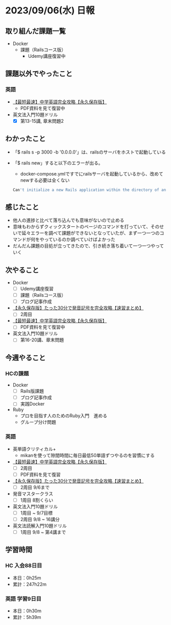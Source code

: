 # 2023/09/06(水) 日報

## 取り組んだ課題一覧

- Docker
  - 課題（Railsコース版）
    - Udemy講座復習中

## 課題以外でやったこと

### 英語

- [【最短最速】中学英語完全攻略【永久保存版】](https://youtu.be/-d-CgIl1ce4?si=zrok9COv967OIJQ7)
  - PDF資料を見て復習中
- 英文法入門10題ドリル
  - [x] 第13-15講, 章末問題2

## わかったこと

- 「$ rails s -p 3000 -b '0.0.0.0'」は、railsのサーバをホストで起動している
- 「$ rails new」すると以下のエラーが出る。
  - docker-compose.ymlですでにrailsサーバを起動しているから、改めてnewする必要は全くない

  ```bash
  Can't initialize a new Rails application within the directory of another, please change to a non-Rails directory first.
  ```

## 感じたこと

- 他人の進捗と比べて落ち込んでも意味がないので止める
- 意味もわからずクィックスタートのページのコマンドを打っていて、そのせいで延々エラーを調べて課題ができないとなっていたが、まず一つ一つのコマンドが何をやっているのか調べていけばよかった
- だんだん課題の目処が立ってきたので、引き続き落ち着いて一つ一つやっていく

## 次やること

- Docker
  - [ ] Udemy講座復習
  - [ ] 課題（Railsコース版）
  - [ ] ブログ記事作成

- [【永久保存版】たった30分で発音記号を完全攻略【速習まとめ】](https://www.youtube.com/watch?v=Qe3EmiFWgGM&ab_channel=Atsueigo)
  - [ ] 2周目
- [【最短最速】中学英語完全攻略【永久保存版】](https://youtu.be/-d-CgIl1ce4?si=zrok9COv967OIJQ7)
  - [ ] PDF資料を見て復習中
- 英文法入門10題ドリル
  - [ ] 第16-20講、章末問題

## 今週やること

### HCの課題

- Docker
  - [ ] Rails版課題
  - [ ] ブログ記事作成
  - [ ] 実践Docker

- Ruby
  - プロを目指す人のためのRuby入門　進める
  - グループ分け問題

### 英語

- 英単語クリティカル+
  - mikanを使って隙間時間に毎日最低50単語ずつやるのを習慣にする
- [【最短最速】中学英語完全攻略【永久保存版】](https://youtu.be/-d-CgIl1ce4?si=zrok9COv967OIJQ7)
  - [ ] 2周目
  - [ ] PDF資料を見て復習
- [【永久保存版】たった30分で発音記号を完全攻略【速習まとめ】](https://www.youtube.com/watch?v=Qe3EmiFWgGM&ab_channel=Atsueigo)
  - [ ] 2周目 9/6まで
- 発音マスタークラス
  - [ ] 1周目 8割くらい
- 英文法入門10題ドリル
  - [ ] 1周目 ~ 9/7目標
  - [ ] 2周目 9/8 ~ 16講分
- 英文法読解入門10題ドリル
  - [ ] 1周目 9/8 ~ 第4講まで

## 学習時間

### HC 入会88日目

- 本日：0h25m
- 累計：247h22m

### 英語 学習9日目

- 本日：0h30m
- 累計：5h39m
